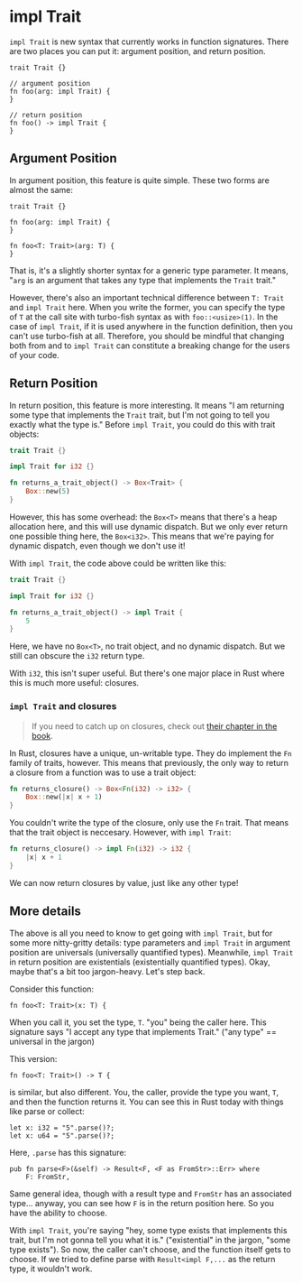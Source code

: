 # impl Trait

`impl Trait` is new syntax that currently works in function signatures.
There are two places you can put it: argument position, and return position.

```rust,ignore
trait Trait {}

// argument position
fn foo(arg: impl Trait) {
}

// return position
fn foo() -> impl Trait {
}
```

## Argument Position

In argument position, this feature is quite simple. These two forms
are almost the same:

```rust,ignore
trait Trait {}

fn foo(arg: impl Trait) {
}

fn foo<T: Trait>(arg: T) {
}
```

That is, it's a slightly shorter syntax for a generic type parameter. It
means, "`arg` is an argument that takes any type that implements the `Trait`
trait."

However, there's also an important technical difference between `T: Trait` and
`impl Trait` here. When you write the former, you can specify the type of `T`
at the call site with turbo-fish syntax as with `foo::<usize>(1)`.
In the case of `impl Trait`, if it is used anywhere in the function definition,
then you can't use turbo-fish at all. Therefore, you should be mindful that
changing both from and to `impl Trait` can constitute a breaking change for the
users of your code.

## Return Position

In return position, this feature is more interesting. It means "I am
returning some type that implements the `Trait` trait, but I'm not going
to tell you exactly what the type is." Before `impl Trait`, you could
do this with trait objects:

```rust
trait Trait {}

impl Trait for i32 {}

fn returns_a_trait_object() -> Box<Trait> {
    Box::new(5)
}
```

However, this has some overhead: the `Box<T>` means that there's a heap
allocation here, and this will use dynamic dispatch. But we only ever
return one possible thing here, the `Box<i32>`. This means that we're
paying for dynamic dispatch, even though we don't use it!

With `impl Trait`, the code above could be written like this:

```rust
trait Trait {}

impl Trait for i32 {}

fn returns_a_trait_object() -> impl Trait {
    5
}
```

Here, we have no `Box<T>`, no trait object, and no dynamic dispatch. But
we still can obscure the `i32` return type.

With `i32`, this isn't super useful. But there's one major place in Rust
where this is much more useful: closures.

### `impl Trait` and closures

> If you need to catch up on closures, check out [their chapter in the
> book](https://doc.rust-lang.org/book/second-edition/ch13-01-closures.html).

In Rust, closures have a unique, un-writable type. They do implement the `Fn`
family of traits, however. This means that previously, the only way to return
a closure from a function was to use a trait object:

```rust
fn returns_closure() -> Box<Fn(i32) -> i32> {
    Box::new(|x| x + 1)
}
```

You couldn't write the type of the closure, only use the `Fn` trait. That means
that the trait object is neccesary. However, with `impl Trait`:

```rust
fn returns_closure() -> impl Fn(i32) -> i32 {
    |x| x + 1
}
```

We can now return closures by value, just like any other type!

## More details

The above is all you need to know to get going with `impl Trait`, but for
some more nitty-gritty details: type parameters and `impl Trait` in argument
position are universals (universally quantified types). Meanwhile, `impl Trait` in return position are existentials (existentially quantified types).
Okay, maybe that's a bit too jargon-heavy. Let's step back.

Consider this function:

```rust,ignore
fn foo<T: Trait>(x: T) {
```

When you call it, you set the type, `T`. "you" being the caller here. This
signature says "I accept any type that implements Trait." ("any type" ==
universal in the jargon)

This version:

```rust,ignore
fn foo<T: Trait>() -> T {
```

is similar, but also different. You, the caller, provide the type you want,
`T`, and then the function returns it. You can see this in Rust today with
things like parse or collect:

```rust,ignore
let x: i32 = "5".parse()?;
let x: u64 = "5".parse()?;
```

Here, `.parse` has this signature:

```rust,ignore
pub fn parse<F>(&self) -> Result<F, <F as FromStr>::Err> where
    F: FromStr,
```

Same general idea, though with a result type and `FromStr` has an associated
type... anyway, you can see how `F` is in the return position here. So you
have the ability to choose.

With `impl Trait`, you're saying "hey, some type exists that implements this
trait, but I'm not gonna tell you what it is." ("existential" in the jargon,
"some type exists"). So now, the caller can't choose, and the function itself
gets to choose. If we tried to define parse with `Result<impl F,...` as the
return type, it wouldn't work.
